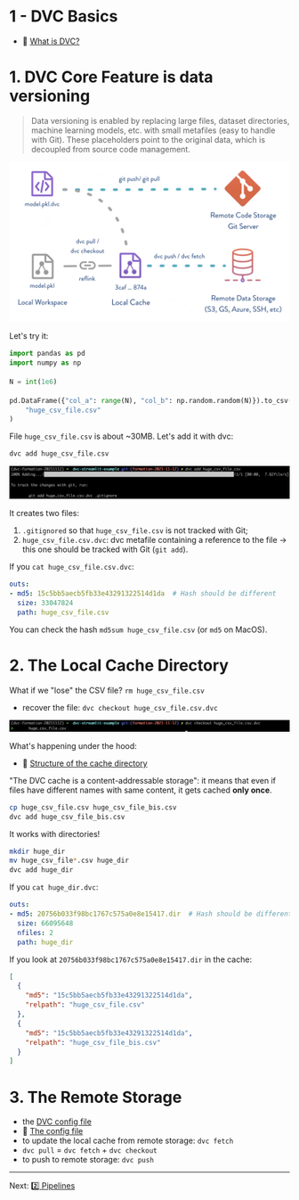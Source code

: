 1 - DVC Basics
===

- :link: [What is DVC?](https://dvc.org/doc/user-guide/what-is-dvc)

# 1. DVC Core Feature is data versioning

> Data versioning is enabled by replacing large files, dataset directories, machine learning models, etc. with small metafiles (easy to handle with Git). These placeholders point to the original data, which is decoupled from source code management.

![DVC Principle](./images/dvc-principle.png)

Let's try it:

```python
import pandas as pd
import numpy as np

N = int(1e6)

pd.DataFrame({"col_a": range(N), "col_b": np.random.random(N)}).to_csv(
    "huge_csv_file.csv"
)
```

File `huge_csv_file.csv` is about ~30MB. Let's add it with dvc:
```bash
dvc add huge_csv_file.csv
```
![dvc add](./images/dvc-add.png)

It creates two files:
1. `.gitignored` so that `huge_csv_file.csv` is not tracked with Git;
2. `huge_csv_file.csv.dvc`: dvc metafile containing a reference to the file -> this one should be tracked with Git (`git add`).

If you `cat huge_csv_file.csv.dvc`:
```yaml
outs:
- md5: 15c5bb5aecb5fb33e43291322514d1da  # Hash should be different
  size: 33047824
  path: huge_csv_file.csv
```

You can check the hash `md5sum huge_csv_file.csv` (or `md5` on MacOS).

# 2. The Local Cache Directory

What if we "lose" the CSV file? `rm huge_csv_file.csv`
- recover the file: `dvc checkout huge_csv_file.csv.dvc`

![dvc checkout](./images/dvc-checkout.png)

What's happening under the hood:
- :link: [Structure of the cache directory](https://dvc.org/doc/user-guide/project-structure/internal-files#structure-of-the-cache-directory)

"The DVC cache is a content-addressable storage": it means that even if files have different names with same content, it gets cached **only once**.

```bash
cp huge_csv_file.csv huge_csv_file_bis.csv
dvc add huge_csv_file_bis.csv
```

It works with directories!
```bash
mkdir huge_dir
mv huge_csv_file*.csv huge_dir
dvc add huge_dir
```

If you `cat huge_dir.dvc`:
```yaml
outs:
- md5: 20756b033f98bc1767c575a0e8e15417.dir  # Hash should be different
  size: 66095648
  nfiles: 2
  path: huge_dir
```

If you look at `20756b033f98bc1767c575a0e8e15417.dir` in the cache:
```json
[
  {
    "md5": "15c5bb5aecb5fb33e43291322514d1da",
    "relpath": "huge_csv_file.csv"
  },
  {
    "md5": "15c5bb5aecb5fb33e43291322514d1da",
    "relpath": "huge_csv_file_bis.csv"
  }
]
```

# 3. The Remote Storage

- the [DVC config file](../.dvc/config)
- :link: [The config file](https://dvc.org/doc/command-reference/config)
- to update the local cache from remote storage: `dvc fetch`
- `dvc pull` = `dvc fetch` + `dvc checkout`
- to push to remote storage: `dvc push`

---
Next: [:two: Pipelines](./2_Pipelines.md)
